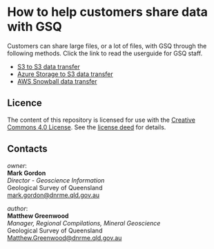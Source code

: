 # How to help customers share data with GSQ

Customers can share large files, or a lot of files, with GSQ through the following methods. Click the link to read the userguide for GSQ staff.

* [S3 to S3 data transfer](https://github.com/geological-survey-of-queensland/share-data-with-gsq/blob/master/gsq-userguides/s3-to-s3-gsq-userguide.md)
* [Azure Storage to S3 data transfer](https://github.com/geological-survey-of-queensland/share-data-with-gsq/blob/master/gsq-userguides/azure-storage-to-s3-gsq-userguide.md)
* [AWS Snowball data transfer](https://github.com/geological-survey-of-queensland/share-data-with-gsq/blob/master/gsq-userguides/snowball-gsq-userguide.md)

## Licence

The content of this repository is licensed for use with the [Creative Commons 4.0 License](https://creativecommons.org/licenses/by/4.0/). See the [license deed](LICENSE) for details.

## Contacts

*owner*:  
**Mark Gordon**  
*Director - Geoscience Information*  
Geological Survey of Queensland  
<mark.gordon@dnrme.qld.gov.au>  

*author*:  
**Matthew Greenwood**  
*Manager, Regional Compilations, Mineral Geoscience*  
Geological Survey of Queensland  
<Matthew.Greenwood@dnrme.qld.gov.au>
